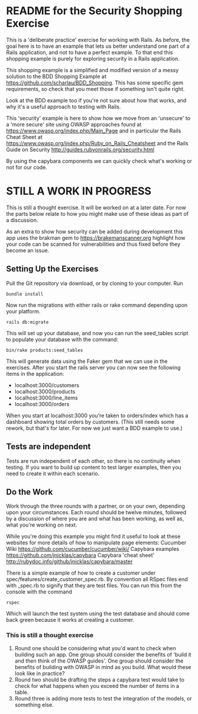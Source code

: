 # README for the Security Shopping Exercise #

This is a 'deliberate practice' exercise for working with Rails. As before, the goal here is to have an example that lets us better understand one part of a Rails application, and not to have a perfect example. To that end this shopping example is purely for exploring security in a Rails application.

This shopping example is a simplified and modified version of a messy solution to the BDD Shopping Example at https://github.com/scharlau/BDD_Shopping. This has some specific gem requirements, so check that you meet those if something isn't quite right.

Look at the BDD example too if you're not sure about how that works, and why it's a useful approach to testing with Rails.

This 'security' example is here to show how we move from an 'unsecure' to a 'more secure' site using OWASP approaches found at https://www.owasp.org/index.php/Main_Page and in particular the Rails Cheat Sheet at https://www.owasp.org/index.php/Ruby_on_Rails_Cheatsheet and the Rails Guide on Security http://guides.rubyonrails.org/security.html

By using the capybara components we can quickly check what's working or not for our code.

# STILL A WORK IN PROGRESS #
This is still a thought exercise. It will be worked on at a later date. For now the parts below relate to how you might make use of these ideas as part of a discussion.

As an extra to show how security can be added during development this app uses the brakman gem to https://brakemanscanner.org highlight how your code can be scanned for vulnerabilities and thus fixed before they become an issue.

## Setting Up the Exercises ##

Pull the Git repository via download, or by cloning to your computer. Run

    bundle install

Now run the migrations with either rails or rake command depending upon your platform.

    rails db:migrate

This will set up your database, and now you can run the seed_tables script to populate your database with the command:

    bin/rake products:seed_tables

This will generate data using the Faker gem that we can use in the exercises.
After you start the rails server you can now see the following items in the application:
* localhost:3000/customers
* localhost:3000/products
* localhost:3000/line_items
* localhost:3000/orders

When you start at localhost:3000 you're taken to orders/index which has a dashboard showing total orders by customers. (This still needs some rework, but that's for later. For now we just want a BDD example to use.)

## Tests are independent ##
Tests are run independent of each other, so there is no continuity when testing. If you want to build up content to test larger examples, then you need to create it within each scenario.

## Do the Work ##

Work through the three rounds with a partner, or on your own, depending upon your circumstances. Each round should be twelve minutes, followed by a discussion of where you are and what has been working, as well as, what you're working on next.

While you're doing this example you might find it useful to look at these websites for more details of how to manipulate page elements:
Cucumber Wiki https://github.com/cucumber/cucumber/wiki/
Capybara examples https://github.com/jnicklas/capybara
Capybara 'cheat sheet' http://rubydoc.info/github/jnicklas/capybara/master

There is a simple example of how to create a customer under spec/features/create_customer_spec.rb. By convention all RSpec files end with \_spec.rb to signify that they are test files. You can run this from the console with the command

    rspec

Which will launch the test system using the test database and should come back green because it works at creating a customer.

### This is still a thought exercise ###


1. Round one should be considering what you'd want to check when building such an app. One group should consider the benefits of 'build it and then think of the OWASP guides'. One group should consider the benefits of building with OWASP in mind as you build. What would these look like in practice?
2. Round two should be drafting the steps a capybara test would take to check for what happens when you exceed the number of items in a table.
3. Round three is adding more tests to test the integration of the models, or something else.
